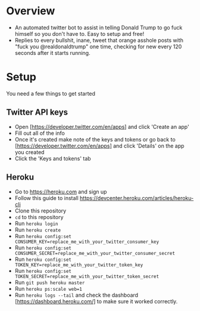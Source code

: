 # Overview
- An automated twitter bot to assist in telling Donald Trump to go fuck himself so you don't have to. Easy to setup and free!
- Replies to every bullshit, inane, tweet that orange asshole posts with "fuck you @realdonaldtrump" one time, checking for new every 120 seconds after it starts running.


# Setup
You need a few things to get started
## Twitter API keys
- Open [https://developer.twitter.com/en/apps] and click 'Create an app'
- Fill out all of the info
- Once it's created  make note of the keys and tokens or go back to [https://developer.twitter.com/en/apps] and click 'Details' on the app you created
- Click the 'Keys and tokens' tab

## Heroku
- Go to https://heroku.com and sign up
- Follow this guide to install https://devcenter.heroku.com/articles/heroku-cli
- Clone this repository
- `cd` to this repository
- Run `heroku login`
- Run `heroku create`
- Run `heroku config:set CONSUMER_KEY=replace_me_with_your_twitter_consumer_key`
- Run `heroku config:set CONSUMER_SECRET=replace_me_with_your_twitter_consumer_secret`
- Run `heroku config:set TOKEN_KEY=replace_me_with_your_twitter_token_key`
- Run `heroku config:set TOKEN_SECRET=replace_me_with_your_twitter_token_secret`
- Run `git push heroku master`
- Run `heroku ps:scale web=1`
- Run `heroku logs --tail` and check the dashboard [https://dashboard.heroku.com/] to make sure it worked correctly.


